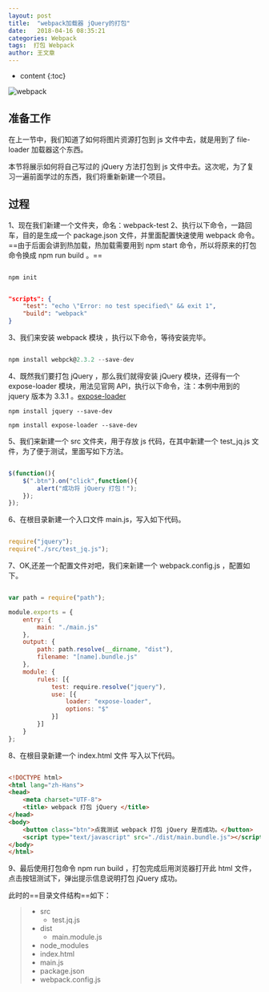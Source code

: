 ```yaml
---
layout: post
title:  "webpack加载器 jQuery的打包"
date:   2018-04-16 08:35:21
categories: Webpack
tags:  打包 Webpack
author: 王文章
---
```


* content
{:toc}

![webpack](https://i.loli.net/2018/04/21/5ada9267452a4.jpg)



## 准备工作

在上一节中，我们知道了如何将图片资源打包到 js 文件中去，就是用到了 file-loader 加载器这个东西。

本节将展示如何将自己写过的 jQuery 方法打包到 js 文件中去。这次呢，为了复习一遍前面学过的东西，我们将重新新建一个项目。

## 过程

1、现在我们新建一个文件夹，命名：webpack-test
2、执行以下命令，一路回车，目的是生成一个 package.json 文件，并里面配置快速使用 webpack 命令。==由于后面会讲到热加载，热加载需要用到 npm start 命令，所以将原来的打包命令换成 npm run build 。==

```js

npm init

```

```json

"scripts": {
    "test": "echo \"Error: no test specified\" && exit 1",
    "build": "webpack"
}

```

3、我们来安装 webpack 模块 ，执行以下命令，等待安装完毕。

```js

npm install webpck@2.3.2 --save-dev

```

4、既然我们要打包 jQuery ，那么我们就得安装 jQuery 模块，还得有一个 expose-loader 模块，用法见官网 API，执行以下命令，注：本例中用到的 jquery 版本为 3.3.1 。[expose-loader](https://webpack.js.org/loaders/expose-loader/)

```
npm install jquery --save-dev 

```

```
npm install expose-loader --save-dev 

```

5、我们来新建一个 src 文件夹，用于存放 js 代码，在其中新建一个 test_jq.js 文件，为了便于测试，里面写如下方法。

```js

$(function(){
    $(".btn").on("click",function(){
        alert("成功将 jQuery 打包！");
    });
});

```

6、在根目录新建一个入口文件 main.js，写入如下代码。

```js

require("jquery");
require("./src/test_jq.js");

```


7、OK,还差一个配置文件对吧，我们来新建一个 webpack.config.js ，配置如下。

```js

var path = require("path");

module.exports = {
    entry: {
        main: "./main.js"
    },
    output: {
        path: path.resolve(__dirname, "dist"),
        filename: "[name].bundle.js"
	},
	module: {
    	rules: [{
            test: require.resolve("jquery"),
            use: [{
                loader: "expose-loader",
                options: "$"
            }]
        }]
    }
};


```

8、在根目录新建一个 index.html 文件 写入以下代码。

```html

<!DOCTYPE html>
<html lang="zh-Hans">
<head>
	<meta charset="UTF-8">
	<title> webpack 打包 jQuery </title>
</head>
<body>
	<button class="btn">点我测试 webpack 打包 jQuery 是否成功。</button>
	<script type="text/javascript" src="./dist/main.bundle.js"></script>
</body>
</html>

```

9、最后使用打包命令 npm run build ，打包完成后用浏览器打开此 html 文件，点击按钮测试下，弹出提示信息说明打包 jQuery 成功。


此时的==目录文件结构==如下：

> - src
>     - test.jq.js
> - dist
>     - main.module.js
> - node_modules
> - index.html
> - main.js
> - package.json
> - webpack.config.js






















